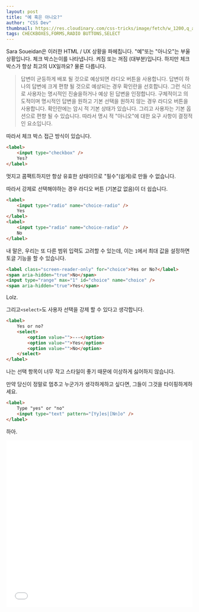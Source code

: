 ```yaml
---
layout: post
title: "예 혹은 아니오?"
author: "CSS Dev"
thumbnail: https://res.cloudinary.com/css-tricks/image/fetch/w_1200,q_auto,f_auto/https://css-tricks.com/wp-content/uploads/2020/12/form-ux-options.jpg
tags: CHECKBOXES,FORMS,RADIO BUTTONS,SELECT
---
```


Sara Soueidan은 이러한 HTML / UX 상황을 파헤칩니다.
"예"또는 "아니오"는 부울 상황입니다.
체크 박스는이를 나타냅니다. 켜짐 또는 꺼짐 (대부분)입니다.
하지만 체크 박스가 항상 최고의 UX일까요?
물론 다릅니다.

> 답변이 균등하게 배포 될 것으로 예상되면 라디오 버튼을 사용합니다.
> 답변이 하나의 답변에 크게 편향 될 것으로 예상되는 경우 확인란을 선호합니다.
> 그런 식으로 사용자는 명시적인 진술을하거나 예상 된 답변을 인정합니다.
> 구체적이고 의도적이며 명시적인 답변을 원하고 기본 선택을 원하지 않는 경우 라디오 버튼을 사용합니다.
> 확인란에는 암시 적 기본 상태가 있습니다.
> 그리고 사용자는 기본 옵션으로 편향 될 수 있습니다.
> 따라서 명시 적 "아니오"에 대한 요구 사항이 결정적인 요소입니다.

따라서 체크 박스 접근 방식이 있습니다.

```html
<label>
    <input type="checkbox" />
    Yes?
</label>
```

멋지고 콤팩트하지만 항상 유효한 상태이므로 "필수"(쉽게)로 만들 수 없습니다.

따라서 강제로 선택해야하는 경우 라디오 버튼 (기본값 없음)이 더 쉽습니다.

```html
<label>
    <input type="radio" name="choice-radio" />
    Yes
</label>
<label>
    <input type="radio" name="choice-radio" />
    No
</label>
```

내 말은, 우리는 또 다른 범위 입력도 고려할 수 있는데, 이는 `1`에서 최대 값을 설정하면 토글 기능을 할 수 있습니다.

```html
<label class="screen-reader-only" for="choice">Yes or No?</label>
<span aria-hidden="true">No</span>
<input type="range" max="1" id="choice" name="choice" />
<span aria-hidden="true">Yes</span>
```

Lolz.

그리고`<select>`도 사용자 선택을 강제 할 수 있다고 생각합니다.

```html
<label>
    Yes or no?
    <select>
        <option value="">---</option>
        <option value="">Yes</option>
        <option value="">No</option>
    </select>
</label>
```

나는 선택 항목이 너무 작고 스타일이 좋기 때문에 이상하게 싫어하지 않습니다.

만약 당신이 정말로 멈추고 누군가가 생각하게하고 싶다면, 그들이 그것을 타이핑하게하세요.

```html
<label>
    Type "yes" or "no"
    <input type="text" pattern="[Yy]es|[Nn]o" />
</label>
```

하아.

<div class="wp-block-cp-codepen-gutenberg-embed-block cp_embed_wrapper resizable" style="height: 450px;"><iframe id="cp_embed_ZEpyrLw" src="//codepen.io/anon/embed/ZEpyrLw?height=450&amp;theme-id=1&amp;slug-hash=ZEpyrLw&amp;default-tab=html,result" height="450" scrolling="no" frameborder="0" allowfullscreen="" allowpaymentrequest="" name="CodePen Embed ZEpyrLw" title="CodePen Embed ZEpyrLw" class="cp_embed_iframe" style="width: 100%; overflow: hidden; height: 100%;">CodePen Embed Fallback</iframe><div class="win-size-grip" style="touch-action: none;"></div></div>
